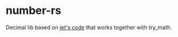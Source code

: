 # number-rs

Decimal lib based on [jet's code](https://github.com/jet-lab/jet-v1) that works together with try_math.